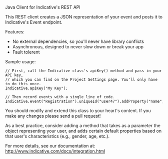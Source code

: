 Java Client for Indicative's REST API

This REST client creates a JSON representation of your event and posts it to Indicative's Event endpoint.

Features:

+ No external dependencies, so you'll never have library conflicts
+ Asynchronous, designed to never slow down or break your app
+ Fault tolerent

Sample usage:

    // First, call the Indicative class's apiKey() method and pass in your API key, 
    // which you can find on the Project Settings page. You'll only have to do this once.
    Indicative.apiKey("My Key");

    // Then record events with a single line of code.
    Indicative.event("Registration").uniqueId("user47").addProperty("name","value").done();

You should modify and extend this class to your heart's content.  If you make any changes please send a pull request!

As a best practice, consider adding a method that takes as a parameter the object representing your user, and adds certain default properties based on that user's characteristics (e.g., gender, age, etc.).

For more details, see our documentation at: http://www.indicative.com/docs/integration.html
